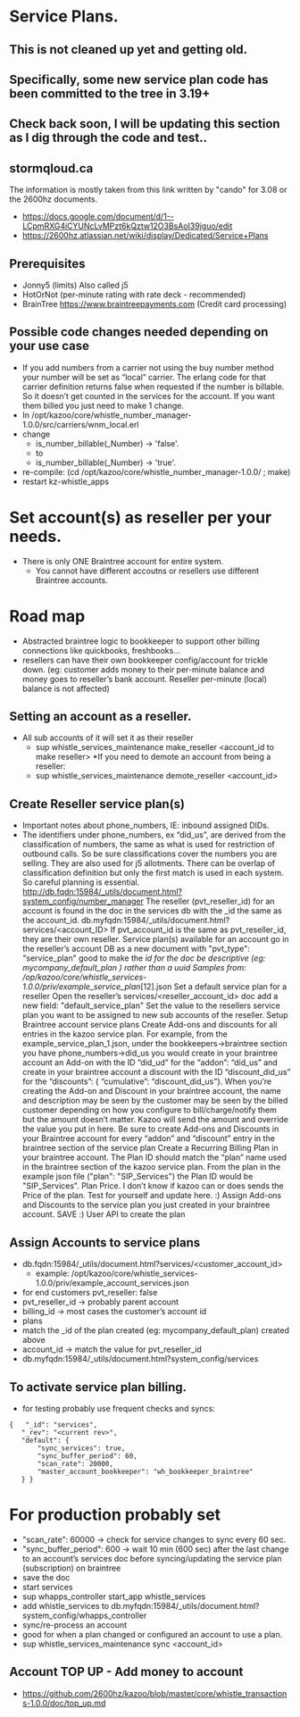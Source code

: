 # Service Plans.

## This is not cleaned up yet and getting old.  
## Specifically, some new service plan code has been committed to the tree in 3.19+ 
## Check back soon, I will be updating this section as I dig through the code and test..
## stormqloud.ca

The information is mostly taken from this link written by "cando" for 3.08 or the 2600hz documents.  

* https://docs.google.com/document/d/1--LCpmRXG4iCYUNcLvMPzt6kQztw12O3BsAoI39jguo/edit
* https://2600hz.atlassian.net/wiki/display/Dedicated/Service+Plans

## Prerequisites
* Jonny5 (limits) Also called j5
* HotOrNot (per-minute rating with rate deck - recommended)
* BrainTree https://www.braintreepayments.com (Credit card processing)

## Possible code changes needed depending on your use case
  * If you add numbers from a carrier not using the buy number method your number will be set as “local” carrier. The erlang code for that carrier definition returns false when requested if the number is billable. So it doesn’t get counted in the services for the account. If you want them billed you just need to make 1 change.
  * In /opt/kazoo/core/whistle_number_manager-1.0.0/src/carriers/wnm_local.erl
  * change
    * is_number_billable(_Number) -> 'false'.
    * to
    * is_number_billable(_Number) -> 'true'.
  * re-compile: (cd /opt/kazoo/core/whistle_number_manager-1.0.0/ ; make)
  * restart kz-whistle_apps

# Set account(s) as reseller per your needs.
* There is only ONE Braintree account for entire system.
  * You cannot have different accoutns or resellers use different Braintree accounts.
  
# Road map
  * Abstracted braintree logic to bookkeeper to support other billing connections like quickbooks, freshbooks...
  * resellers can have their own bookkeeper config/account for trickle down. (eg: customer adds money to their per-minute balance and money goes to reseller’s bank account. Reseller per-minute (local) balance is not affected)

## Setting an account as a reseller. 
* All sub accounts of it will set it as their reseller
  * sup whistle_services_maintenance make_reseller <account_id to make reseller>
*If you need to demote an account from being a reseller:
  * sup whistle_services_maintenance demote_reseller <account_id>

## Create Reseller service plan(s)
* Important notes about phone_numbers, IE: inbound assigned DIDs.
* The identifiers under phone_numbers, ex “did_us”, are derived from the classification of  numbers, the same as what is used for restriction of outbound calls. So be sure classifications cover the numbers you are selling. They are also used for j5 allotments. There can be overlap of classification definition but only the first match is used in each system. So careful planning is essential.
http://db.fqdn:15984/_utils/document.html?system_config/number_manager
The reseller (pvt_reseller_id) for an account is found in the doc in the services db with the _id the same as the account_id. db.myfqdn:15984/_utils/document.html?services/<account_ID>
If pvt_account_id is the same as pvt_reseller_id, they are their own reseller.
Service plan(s) available for an account go in the reseller’s account DB as a new document
with "pvt_type": "service_plan"
good to make the _id for the doc be descriptive (eg: mycompany_default_plan ) rather than a uuid
Samples from: /op/kazoo/core/whistle_services-1.0.0/priv/example_service_plan_[12].json
Set a default service plan for a reseller
Open the reseller’s services/<reseller_account_id> doc
add a new field:
"default_service_plan"
Set the value to the resellers service plan you want to be assigned to new sub accounts of the reseller.
Setup Braintree account service plans
Create Add-ons and discounts for all entries in the kazoo service plan. For example, from the example_service_plan_1.json, under the bookkeepers->braintree section you have phone_numbers->did_us you would create in your braintree account an Add-on with the ID “did_ud” for the “addon”: “did_us” and create in your braintree account a discount with the ID “discount_did_us” for the “discounts”: { “cumulative”: “discount_did_us”}. When you’re creating the Add-on and Discount in your braintree account, the name and description may be seen by the customer may be seen by the billed customer depending on how you configure to bill/charge/notify them but the amount doesn’t matter. Kazoo will send the amount and override the value you put in here.
Be sure to create Add-ons and Discounts in your Braintree account for every “addon” and “discount” entry in the braintree section of the service plan
Create a Recurring Billing Plan in your braintree account. The Plan ID should match the “plan” name used in the braintree section of the kazoo service plan. From the plan in the example json file ("plan": "SIP_Services") the Plan ID would be "SIP_Services".
Plan Price. I don’t know if kazoo can or does sends the Price of the plan. Test for yourself and update here. :)
Assign Add-ons and Discounts to the service plan you just created in your braintree account.
SAVE :)
User API to create the plan

## Assign Accounts to service plans
* db.fqdn:15984/_utils/document.html?services/<customer_account_id>
  * example: /opt/kazoo/core/whistle_services-1.0.0/priv/example_account_services.json
* for end customers pvt_reseller: false
* pvt_reseller_id -> probably parent account
* billing_id -> most cases the customer’s account id
* plans
* match the _id of the plan created (eg: mycompany_default_plan) created above
* account_id -> match the value for pvt_reseller_id
* db.myfqdn:15984/_utils/document.html?system_config/services

## To activate service plan billing.
* for testing probably use frequent checks and syncs:
```
{   "_id": "services",
   "_rev": "<current rev>",
   "default": {
       "sync_services": true,
       "sync_buffer_period": 60,
       "scan_rate": 20000,
       "master_account_bookkeeper": "wh_bookkeeper_braintree"
   } }
```

# For production probably set 
* "scan_rate": 60000 -> check for service changes to sync every 60 sec.
* "sync_buffer_period": 600  -> wait 10 min (600 sec) after the last change to an account’s services doc before  syncing/updating the service plan (subscription) on braintree
* save the doc
* start services
* sup whapps_controller start_app whistle_services
* add whistle_services to db.myfqdn:15984/_utils/document.html?system_config/whapps_controller
* sync/re-process an account
* good for when a plan changed or configured an account to use a plan.
* sup whistle_services_maintenance sync <account_id>

## Account TOP UP - Add money to account
* https://github.com/2600hz/kazoo/blob/master/core/whistle_transactions-1.0.0/doc/top_up.md

